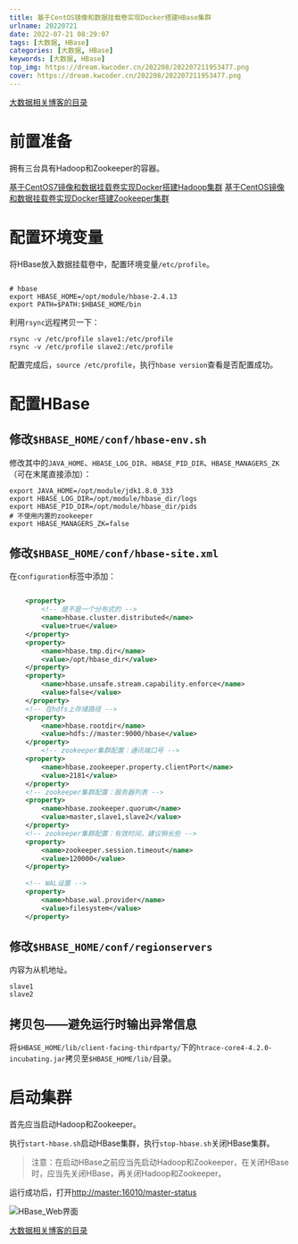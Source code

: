 ```yaml
---
title: 基于CentOS镜像和数据挂载卷实现Docker搭建HBase集群
urlname: 20220721
date: 2022-07-21 08:29:07
tags: [大数据, HBase]
categories: [大数据, HBase]
keywords: [大数据, HBase]
top_img: https://dream.kwcoder.cn/202208/202207211953477.png
cover: https://dream.kwcoder.cn/202208/202207211953477.png
---
```




[大数据相关博客的目录](/p/20220623/)



# 前置准备

拥有三台具有Hadoop和Zookeeper的容器。

[基于CentOS7镜像和数据挂载卷实现Docker搭建Hadoop集群](/p/20220626/)
[基于CentOS镜像和数据挂载卷实现Docker搭建Zookeeper集群](/p/20220718/)

# 配置环境变量

将HBase放入数据挂载卷中，配置环境变量`/etc/profile`。

```shell

# hbase
export HBASE_HOME=/opt/module/hbase-2.4.13
export PATH=$PATH:$HBASE_HOME/bin

```

利用`rsync`远程拷贝一下：

```shell
rsync -v /etc/profile slave1:/etc/profile
rsync -v /etc/profile slave2:/etc/profile
```

配置完成后，`source /etc/profile`，执行`hbase version`查看是否配置成功。

# 配置HBase

## 修改`$HBASE_HOME/conf/hbase-env.sh`

修改其中的`JAVA_HOME`、`HBASE_LOG_DIR`、`HBASE_PID_DIR`、`HBASE_MANAGERS_ZK`（可在末尾直接添加）：

```shell
export JAVA_HOME=/opt/module/jdk1.8.0_333
export HBASE_LOG_DIR=/opt/module/hbase_dir/logs
export HBASE_PID_DIR=/opt/module/hbase_dir/pids
# 不使用内置的zookeeper
export HBASE_MANAGERS_ZK=false
```

## 修改`$HBASE_HOME/conf/hbase-site.xml`

在`configuration`标签中添加：

```xml

    <property>
        <!-- 是不是一个分布式的 -->
        <name>hbase.cluster.distributed</name>
        <value>true</value>
    </property>
    <property>
        <name>hbase.tmp.dir</name>
        <value>/opt/hbase_dir</value>
    </property>
    <property>
        <name>hbase.unsafe.stream.capability.enforce</name>
        <value>false</value>
    </property>
    <!-- 在hdfs上存储路径 -->
    <property>
        <name>hbase.rootdir</name>
        <value>hdfs://master:9000/hbase</value>
    </property>
        <!-- zookeeper集群配置：通讯端口号 -->
    <property>
        <name>hbase.zookeeper.property.clientPort</name>
        <value>2181</value>
    </property>
    <!-- zookeeper集群配置：服务器列表 -->
    <property>
        <name>hbase.zookeeper.quorum</name>
        <value>master,slave1,slave2</value>
    </property>
    <!-- zookeeper集群配置：有效时间，建议稍长些 -->
    <property>
        <name>zookeeper.session.timeout</name>
        <value>120000</value>
    </property>
    
    <!-- WAL设置 -->
    <property>
        <name>hbase.wal.provider</name>
        <value>filesystem</value>
    </property>

```

## 修改`$HBASE_HOME/conf/regionservers`

内容为从机地址。

```text
slave1
slave2
```

## 拷贝包——避免运行时输出异常信息

将`$HBASE_HOME/lib/client-facing-thirdparty/`下的`htrace-core4-4.2.0-incubating.jar`拷贝至`$HBASE_HOME/lib/`目录。

# 启动集群

首先应当启动Hadoop和Zookeeper。

执行`start-hbase.sh`启动HBase集群，执行`stop-hbase.sh`关闭HBase集群。

> 注意：在启动HBase之前应当先启动Hadoop和Zookeeper，在关闭HBase时，应当先关闭HBase，再关闭Hadoop和Zookeeper。

运行成功后，打开[http://master:16010/master-status](http://master:16010/master-status)



![HBase_Web界面](https://dream.kwcoder.cn/202208/202207222037214.png)







[大数据相关博客的目录](/p/20220623/)
